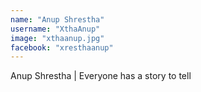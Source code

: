 ```yaml
---
name: "Anup Shrestha"
username: "XthaAnup"
image: "xthaanup.jpg"
facebook: "xresthaanup"
---
```


Anup Shrestha | Everyone has a story to tell
